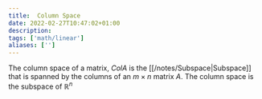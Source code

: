 ```yaml
---
title:  Column Space
date: 2022-02-27T10:47:02+01:00
description: 
tags: ['math/linear']
aliases: ['']
---
```

The column space of a matrix, $Col	A$ is the [[/notes/Subspace|Subspace]] that is spanned by the columns of an $m \times n$ matrix $A$.  The column space is the subspace of $\mathbb{R}^n$